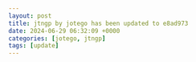 ```yaml
---
layout: post
title: jtngp by jotego has been updated to e8ad973
date: 2024-06-29 06:32:09 +0000
categories: [jotego, jtngp]
tags: [update]
---
```


